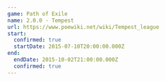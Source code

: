 ```yaml
---
game: Path of Exile
name: 2.0.0 - Tempest
url: https://www.poewiki.net/wiki/Tempest_league
start:
  confirmed: true
  startDate: 2015-07-10T20:00:00.000Z
end:
  endDate: 2015-10-02T21:00:00.000Z
  confirmed: true
---
```

